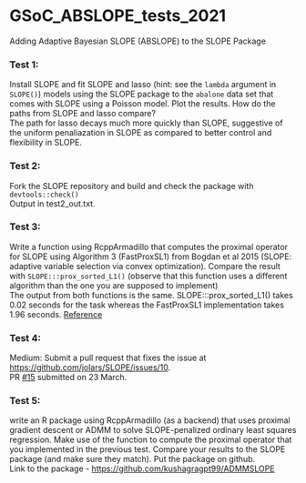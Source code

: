 # GSoC_ABSLOPE_tests_2021
Adding Adaptive Bayesian SLOPE (ABSLOPE) to the SLOPE Package


### Test 1: 
Install SLOPE and fit SLOPE and lasso (hint: see the `lambda` argument in `SLOPE()`) models using the SLOPE package to the `abalone` data set that comes with SLOPE using a Poisson model. Plot the results. How do the paths from SLOPE and lasso compare?  
The path for lasso decays much more quickly than SLOPE, suggestive of the uniform penaliazation in SLOPE as compared to better control and flexibility in SLOPE.

### Test 2:
Fork the SLOPE repository and build and check the package with `devtools::check()`  
Output in test2_out.txt.

### Test 3:
Write a function using RcppArmadillo that computes the proximal operator for SLOPE using Algorithm 3 (FastProxSL1) from Bogdan et al 2015 (SLOPE: adaptive variable selection via convex optimization). Compare the result with `SLOPE:::prox_sorted_L1()` (observe that this function uses a different algorithm than the one you are supposed to implement)  
The output from both functions is the same. SLOPE:::prox_sorted_L1() takes 0.02 seconds for the task whereas the FastProxSL1 implementation takes 1.96 seconds. [Reference](https://github.com/jolars/SLOPE/blob/master/src/prox.h)

### Test 4:
Medium: Submit a pull request that fixes the issue at https://github.com/jolars/SLOPE/issues/10.  
PR [#15](https://github.com/jolars/SLOPE/pull/15) submitted on 23 March.

### Test 5: 
write an R package using RcppArmadillo (as a backend) that uses proximal gradient descent or ADMM to solve SLOPE-penalized ordinary least squares regression. Make use of the function to compute the proximal operator that you implemented in the previous test. Compare your results to the SLOPE package (and make sure they match). Put the package on github.  
Link to the package - https://github.com/kushagragpt99/ADMMSLOPE
